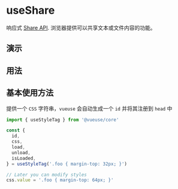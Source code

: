 # useShare

响应式 [Share API](https://developer.mozilla.org/zh-CN/docs/Web/API/Navigator/share). 浏览器提供可以共享文本或文件内容的功能。

## 演示

<demo src="./demo.vue" title="useShare" desc=""></demo>

## 用法

## 基本使用方法

提供一个 `CSS` 字符串，`vueuse` 会自动生成一个 `id` 并将其注册到 `head` 中


```ts
import { useStyleTag } from '@vueuse/core'

const {
  id,
  css,
  load,
  unload,
  isLoaded,
} = useStyleTag('.foo { margin-top: 32px; }')

// Later you can modify styles
css.value = '.foo { margin-top: 64px; }'
```
